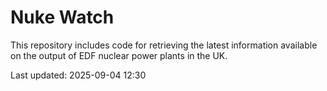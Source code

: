 # Nuke Watch

This repository includes code for retrieving the latest information available on the output of EDF nuclear power plants in the UK.

Last updated: 2025-09-04 12:30